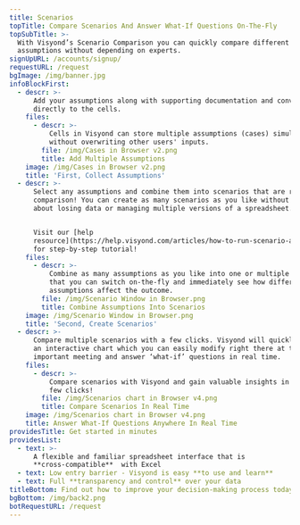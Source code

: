```yaml
---
title: Scenarios
topTitle: Compare Scenarios And Answer What-If Questions On-The-Fly
topSubTitle: >-
  With Visyond’s Scenario Comparison you can quickly compare different
  assumptions without depending on experts.
signUpURL: /accounts/signup/
requestURL: /request
bgImage: /img/banner.jpg
infoBlockFirst:
  - descr: >-
      Add your assumptions along with supporting documentation and conversations
      directly to the cells.
    files:
      - descr: >-
          Cells in Visyond can store multiple assumptions (cases) simultaneously
          without overwriting other users' inputs.
        file: /img/Cases in Browser v2.png
        title: Add Multiple Assumptions
    image: /img/Cases in Browser v2.png
    title: 'First, Collect Assumptions'
  - descr: >-
      Select any assumptions and combine them into scenarios that are ready for
      comparison! You can create as many scenarios as you like without worrying
      about losing data or managing multiple versions of a spreadsheet.


      Visit our [help
      resource](https://help.visyond.com/articles/how-to-run-scenario-analysis-in-visyond/)
      for step-by-step tutorial!
    files:
      - descr: >-
          Combine as many assumptions as you like into one or multiple scenarios
          that you can switch on-the-fly and immediately see how different
          assumptions affect the outcome.
        file: /img/Scenario Window in Browser.png
        title: Combine Assumptions Into Scenarios
    image: /img/Scenario Window in Browser.png
    title: 'Second, Create Scenarios'
  - descr: >-
      Compare multiple scenarios with a few clicks. Visyond will quickly build
      an interactive chart which you can easily modify right there at the
      important meeting and answer ‘what-if’ questions in real time.
    files:
      - descr: >-
          Compare scenarios with Visyond and gain valuable insights in just a
          few clicks!
        file: /img/Scenarios chart in Browser v4.png
        title: Compare Scenarios In Real Time
    image: /img/Scenarios chart in Browser v4.png
    title: Answer What-If Questions Anywhere In Real Time
providesTitle: Get started in minutes
providesList:
  - text: >-
      A flexible and familiar spreadsheet interface that is
      **cross-compatible**  with Excel
  - text: Low entry barrier - Visyond is easy **to use and learn**
  - text: Full **transparency and control** over your data
titleBottom: Find out how to improve your decision-making process today
bgBottom: /img/back2.png
botRequestURL: /request
---
```


